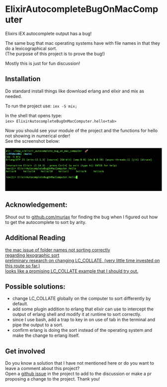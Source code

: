 # ElixirAutocompleteBugOnMacComputer
Elixirs iEX autocomplete output has a bug! 

The same bug that mac operating systems have with file names in that they do a lexicographical sort.  
(The purpose of this project is to prove the bug!)

<!--
The sorting done by IEx.Autocomplete does not actually do anything!  
At the end of the day it either defers to either erlang's autocomplete, or the operating system itself.  
(Disclaimer: unless I am missing something!)

The bug is visible when functions have the same name with different arity, numbers past 10 but below 20 will show after arity of 1 and before arity of 2 but not at the end of the list like you would expect in a numerical sort.
-->

<!--
This is due to how lexicographical sorts work, and from what I can gather in a quick research spike, is used by the operating system over a name + numerical for performance reasons. This same problem exists with folder names in the mac operating system. There is and LC_COLLATE config variable that might fix this issue for folders in certain operating systems. Still researching an LC_COLLATE fix.
-->
<!--
The bug is visible below in the Installation section screenshot. In the screenshot the function having the same name is out of order due to functions having an arity greater than 10.  
(Disclaimer, this bug may be considered pointless because who writes functions with an arity greater than 10 ?)  
-->
Mostly this is just for fun discussion!

## Installation
Do standard install things like download erlang and elixir and mix as needed.

To run the project use:
`iex -S mix;`

In the shell that opens type:  
`iex> ElixirAutocompleteBugOnMacComputer.hello<tab>`

Now you should see your module of the project and the functions for hello not showing in numerical order!  
See the screenshot below:

![example](/terminal_example.png)

<!--

## Installation

The below stuff is always wrong for a person making an elixir project for the first time. That is about the publish phase of a project...

This installation sections should really include solely.
Get started by running iex -S mix

your project name is the module put a capital letter of your project name and hit tab to autocomplete to the full module name.

put a . and hit tab a few more times to get autocomplete to expose the hello function.

type he and then tab to autocomplete.

and hit enter to see the function return :world.

^ or at least they should just put a link to if you are writing the library for the first time go here to this getting started link for mix.

If [available in Hex](https://hex.pm/docs/publish), the package can be installed
by adding `elixir_autocomplete_bug_on_mac_computer` to your list of dependencies in `mix.exs`:

```elixir
def deps do
  [
    {:elixir_autocomplete_bug_on_mac_computer, "~> 0.1.0"}
  ]
end
```

-->
<!--
Documentation can be generated with [ExDoc](https://github.com/elixir-lang/ex_doc)
and published on [HexDocs](https://hexdocs.pm). Once published, the docs can
be found at <https://hexdocs.pm/elixir_autocomplete_bug_on_mac_computer>.
-->
## Acknowledgement:
Shout out to [github.com/murjax](https://github.com/murjax) for finding the bug when I figured out how to get the autocomplete to sort by arity.

## Additional Reading
[the mac issue of folder names not sorting correctly](https://discussions.apple.com/thread/1317720)  
[regarding lexographic sort](https://softwareengineering.stackexchange.com/questions/127639/why-do-some-sorting-methods-sort-by-1-10-2-3)  
[preliminary research on changing LC_COLLATE, (very little time invested on this route so far.)](https://stackoverflow.com/questions/60296828/set-lc-collate-and-lc-ctype-on-macos)  
[looks like a promising LC_COLLATE example that I should try out.](https://apple.stackexchange.com/a/344960)  

## Possible solutions:
- change LC_COLLATE globally on the computer to sort differently by default.
- add some plugin addition to erlang that elixir can use to intercept the output of erlang shell and modify it at runtime to sort correctly.
- since I use bash, add a trap to key in on use of tab in the terminal and pipe the output to a sort.
- confirm erlang is doing the sort instead of the operating system and make the change to erlang itself.

## Get involved
Do you know a solution that I have not mentioned here or do you want to leave a comment about this project?  
Open a [github issue](https://github.com/MichaelDimmitt/ElixirAutocompleteBugOnMacComputer/issues) in the project to add to the discussion or make a pr proposing a change to the project. Thank you!
